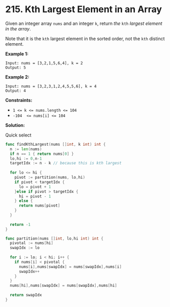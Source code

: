 # 215.  Kth Largest Element in an Array

Given an integer array  `nums`  and an integer  `k`, return  _the_  `kth`  _largest element in the array_.

Note that it is the  `kth`  largest element in the sorted order, not the  `kth`  distinct element.

**Example 1:**

	Input: nums = [3,2,1,5,6,4], k = 2
	Output: 5

**Example 2:**

	Input: nums = [3,2,3,1,2,4,5,5,6], k = 4
	Output: 4

**Constraints:**

-   `1 <= k <= nums.length <= 104`
-   `-104  <= nums[i] <= 104`

**Solution:**

Quick select

```go
func findKthLargest(nums []int, k int) int {
  n := len(nums)
  if n == 1 { return nums[0] }
  lo,hi := 0,n-1
  targetIdx := n - k // because this is kth largest
  
  for lo <= hi {
    pivot := partition(nums, lo,hi)
    if pivot < targetIdx {
      lo = pivot + 1
    }else if pivot > targetIdx {
      hi = pivot - 1
    } else {
      return nums[pivot]
    }
  }
  
  return -1
}

func partition(nums []int, lo,hi int) int {
  pivotal := nums[hi]
  swapIdx := lo
  
  for i := lo; i < hi; i++ {
    if nums[i] < pivotal {
      nums[i],nums[swapIdx] = nums[swapIdx],nums[i]
      swapIdx++
    }
  }
  nums[hi],nums[swapIdx] = nums[swapIdx],nums[hi]
  
  return swapIdx
}
```